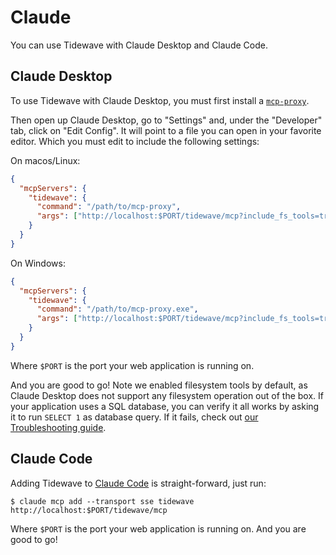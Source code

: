 # Claude

You can use Tidewave with Claude Desktop and Claude Code.

## Claude Desktop

To use Tidewave with Claude Desktop, you must first install
a [`mcp-proxy`](../guides/mcp_proxy.md).

Then open up Claude Desktop, go to "Settings" and, under the
"Developer" tab, click on "Edit Config". It will point to a file
you can open in your favorite editor. Which you must edit to
include the following settings:

On macos/Linux:

```json
{
  "mcpServers": {
    "tidewave": {
      "command": "/path/to/mcp-proxy",
      "args": ["http://localhost:$PORT/tidewave/mcp?include_fs_tools=true"]
    }
  }
}
```

On Windows:

```json
{
  "mcpServers": {
    "tidewave": {
      "command": "/path/to/mcp-proxy.exe",
      "args": ["http://localhost:$PORT/tidewave/mcp?include_fs_tools=true"]
    }
  }
}
```

Where `$PORT` is the port your web application is running on.

And you are good to go! Note we enabled filesystem tools by default,
as Claude Desktop does not support any filesystem operation out of the box.
If your application uses a SQL database, you can verify it all works
by asking it to run `SELECT 1` as database query. If it fails,
check out [our Troubleshooting guide](troubleshooting.md).

## Claude Code

Adding Tidewave to [Claude Code](https://docs.anthropic.com/en/docs/agents-and-tools/claude-code/overview)
is straight-forward, just run:

```shell
$ claude mcp add --transport sse tidewave http://localhost:$PORT/tidewave/mcp
```

Where `$PORT` is the port your web application is running on. And you are good to go!
